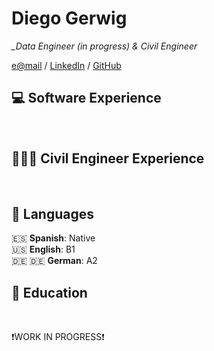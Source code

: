 # Diego Gerwig

*_Data Engineer (in progress) & Civil Engineer*

[e@mail](mailto:diegogerwig@gmail.com) / [LinkedIn](https://www.linkedin.com/in/diegogerwig) / [GitHub](https://github.com/diegogerwig) 
<br>

## 💻 Software Experience

<br>

## 👷🏼‍♂️ Civil Engineer Experience

<br>


## 💬 Languages

🇪🇸  **Spanish**: Native <br>
🇺🇸 **English**: B1 <br>
🇩🇪 🇩🇪 **German**: A2
<br>

## 📖 Education

<br>


❗WORK IN PROGRESS❗
